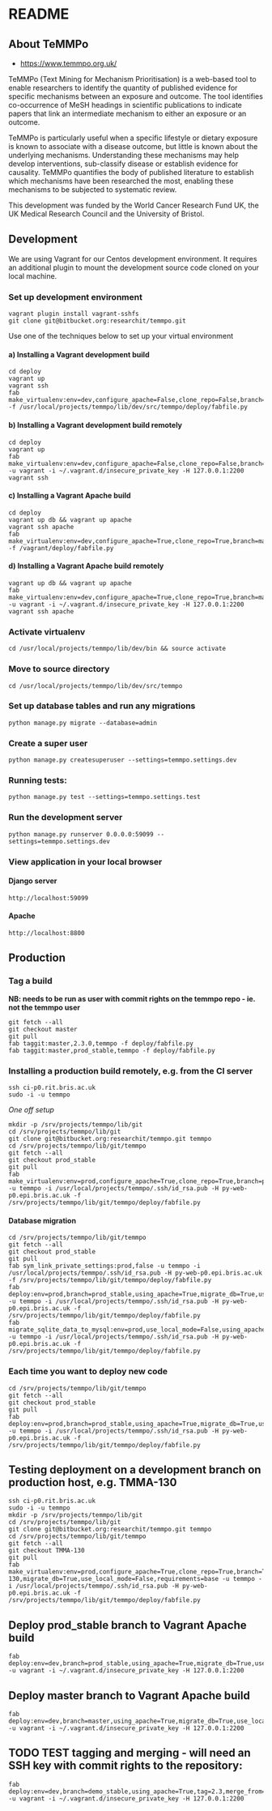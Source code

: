 # README

## About TeMMPo

*  https://www.temmpo.org.uk/

TeMMPo (Text Mining for Mechanism Prioritisation) is a web-based tool to enable researchers to identify the quantity of published evidence for specific mechanisms between an exposure and outcome. The tool identifies co-occurrence of MeSH headings in scientific publications to indicate papers that link an intermediate mechanism to either an exposure or an outcome.

TeMMPo is particularly useful when a specific lifestyle or dietary exposure is known to associate with a disease outcome, but little is known about the underlying mechanisms. Understanding these mechanisms may help develop interventions, sub-classify disease or establish evidence for causality. TeMMPo quantifies the body of published literature to establish which mechanisms have been researched the most, enabling these mechanisms to be subjected to systematic review.

This development was funded by the World Cancer Research Fund UK, the UK Medical Research Council and the University of Bristol.

## Development

We are using Vagrant for our Centos development environment.  It requires an additional plugin to mount the development source code cloned on your local machine.

### Set up development environment

	vagrant plugin install vagrant-sshfs
	git clone git@bitbucket.org:researchit/temmpo.git

Use one of the techniques below to set up your virtual environment

#### a) Installing a Vagrant development build

	cd deploy
	vagrant up
	vagrant ssh
	fab make_virtualenv:env=dev,configure_apache=False,clone_repo=False,branch=None,migrate_db=True,use_local_mode=True,requirements=base -f /usr/local/projects/temmpo/lib/dev/src/temmpo/deploy/fabfile.py

#### b) Installing a Vagrant development build remotely

	cd deploy
	vagrant up
	fab make_virtualenv:env=dev,configure_apache=False,clone_repo=False,branch=None,migrate_db=True,use_local_mode=False,requirements=base  -u vagrant -i ~/.vagrant.d/insecure_private_key -H 127.0.0.1:2200
	vagrant ssh

#### c) Installing a Vagrant Apache build

	cd deploy
	vagrant up db && vagrant up apache
	vagrant ssh apache
	fab make_virtualenv:env=dev,configure_apache=True,clone_repo=True,branch=master,migrate_db=True,use_local_mode=True,requirements=base -f /vagrant/deploy/fabfile.py


#### d) Installing a Vagrant Apache build remotely

	vagrant up db && vagrant up apache
	fab make_virtualenv:env=dev,configure_apache=True,clone_repo=True,branch=master,migrate_db=True,use_local_mode=False,requirements=base -u vagrant -i ~/.vagrant.d/insecure_private_key -H 127.0.0.1:2200
	vagrant ssh apache


### Activate virtualenv

	cd /usr/local/projects/temmpo/lib/dev/bin && source activate


### Move to source directory

	cd /usr/local/projects/temmpo/lib/dev/src/temmpo


### Set up database tables and run any migrations

	python manage.py migrate --database=admin


### Create a super user

	python manage.py createsuperuser --settings=temmpo.settings.dev


### Running tests:

	python manage.py test --settings=temmpo.settings.test

### Run the development server

	python manage.py runserver 0.0.0.0:59099 --settings=temmpo.settings.dev

### View application in your local browser

####  Django server

	http://localhost:59099

####  Apache 

	http://localhost:8800

## Production

### Tag a build
**NB: needs to be run as user with commit rights on the temmpo repo - ie. not the temmpo user**

	git fetch --all
	git checkout master
	git pull
	fab taggit:master,2.3.0,temmpo -f deploy/fabfile.py
	fab taggit:master,prod_stable,temmpo -f deploy/fabfile.py


### Installing a production build remotely, e.g. from the CI server

	ssh ci-p0.rit.bris.ac.uk
	sudo -i -u temmpo

*One off setup*

	mkdir -p /srv/projects/temmpo/lib/git
	cd /srv/projects/temmpo/lib/git
	git clone git@bitbucket.org:researchit/temmpo.git temmpo
	cd /srv/projects/temmpo/lib/git/temmpo
	git fetch --all
	git checkout prod_stable
	git pull
	fab make_virtualenv:env=prod,configure_apache=True,clone_repo=True,branch=prod_stable,migrate_db=True,use_local_mode=False,requirements=base -u temmpo -i /usr/local/projects/temmpo/.ssh/id_rsa.pub -H py-web-p0.epi.bris.ac.uk -f /srv/projects/temmpo/lib/git/temmpo/deploy/fabfile.py

#### Database migration

	cd /srv/projects/temmpo/lib/git/temmpo
	git fetch --all
	git checkout prod_stable
	git pull
	fab sym_link_private_settings:prod,false -u temmpo -i /usr/local/projects/temmpo/.ssh/id_rsa.pub -H py-web-p0.epi.bris.ac.uk -f /srv/projects/temmpo/lib/git/temmpo/deploy/fabfile.py
	fab deploy:env=prod,branch=prod_stable,using_apache=True,migrate_db=True,use_local_mode=False,use_pip_sync=False,requirements=base -u temmpo -i /usr/local/projects/temmpo/.ssh/id_rsa.pub -H py-web-p0.epi.bris.ac.uk -f /srv/projects/temmpo/lib/git/temmpo/deploy/fabfile.py
	fab migrate_sqlite_data_to_mysql:env=prod,use_local_mode=False,using_apache=True,swap_db=True -u temmpo -i /usr/local/projects/temmpo/.ssh/id_rsa.pub -H py-web-p0.epi.bris.ac.uk -f /srv/projects/temmpo/lib/git/temmpo/deploy/fabfile.py

### Each time you want to deploy new code

	cd /srv/projects/temmpo/lib/git/temmpo
	git fetch --all
	git checkout prod_stable
	git pull
	fab deploy:env=prod,branch=prod_stable,using_apache=True,migrate_db=True,use_local_mode=False,use_pip_sync=False,requirements=base -u temmpo -i /usr/local/projects/temmpo/.ssh/id_rsa.pub -H py-web-p0.epi.bris.ac.uk -f /srv/projects/temmpo/lib/git/temmpo/deploy/fabfile.py

## Testing deployment on a development branch on production host, e.g. TMMA-130

	ssh ci-p0.rit.bris.ac.uk
	sudo -i -u temmpo
	mkdir -p /srv/projects/temmpo/lib/git
	cd /srv/projects/temmpo/lib/git
	git clone git@bitbucket.org:researchit/temmpo.git temmpo
	cd /srv/projects/temmpo/lib/git/temmpo
	git fetch --all
	git checkout TMMA-130
	git pull
	fab make_virtualenv:env=prod,configure_apache=True,clone_repo=True,branch=TMMA-130,migrate_db=True,use_local_mode=False,requirements=base -u temmpo -i /usr/local/projects/temmpo/.ssh/id_rsa.pub -H py-web-p0.epi.bris.ac.uk -f /srv/projects/temmpo/lib/git/temmpo/deploy/fabfile.py

## Deploy prod_stable branch to Vagrant Apache build

	fab deploy:env=dev,branch=prod_stable,using_apache=True,migrate_db=True,use_local_mode=False,use_pip_sync=False,requirements=base -u vagrant -i ~/.vagrant.d/insecure_private_key -H 127.0.0.1:2200

## Deploy master branch to Vagrant Apache build

	fab deploy:env=dev,branch=master,using_apache=True,migrate_db=True,use_local_mode=False,use_pip_sync=False,requirements=base -u vagrant -i ~/.vagrant.d/insecure_private_key -H 127.0.0.1:2200

## TODO TEST tagging and merging - will need an SSH key with commit rights to the repository:

	fab deploy:env=dev,branch=demo_stable,using_apache=True,tag=2.3,merge_from=master,migrate_db=True,use_local_mode=False,use_pip_sync=False,requirements=base -u vagrant -i ~/.vagrant.d/insecure_private_key -H 127.0.0.1:2200